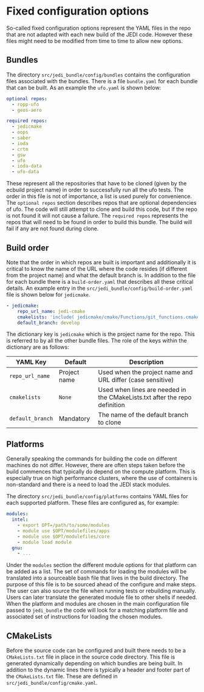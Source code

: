 # Fixed configuration options

So-called fixed configuration options represent the YAML files in the repo that are not adapted with each new build of the JEDI code. However these files might need to be modified from time to time to allow new options.

## Bundles

The directory `src/jedi_bundle/config/bundles` contains the configuration files associated with the bundles. There is a file `bundle.yaml` for each bundle that can be built. As an example the `ufo.yaml` is shown below:

``` yaml
optional repos:
  - ropp-ufo
  - geos-aero

required repos:
  - jedicmake
  - oops
  - saber
  - ioda
  - crtm
  - gsw
  - ufo
  - ioda-data
  - ufo-data
```

These represent all the repositories that have to be cloned (given by the ecbuild project name) in order to successfully run all the ufo tests. The order in this file is not of importance, a list is used purely for convenience. The `optional repos` section describes repos that are optional dependencies of ufo. The code will still attempt to clone and build this code, but if the repo is not found it will not cause a failure. The `required repos` represents the repos that will need to be found in order to build this bundle. The build will fail if any are not found during clone.

## Build order

Note that the order in which repos are built is important and additionally it is critical to know the name of the URL where the code resides (if different from the project name) and what the default branch is. In addition to the file for each bundle there is a `build-order.yaml` that describes all these critical details. An example entry in the `src/jedi_bundle/config/build-order.yaml` file is shown below for `jedicmake`.

``` yaml
- jedicmake:
    repo_url_name: jedi-cmake
    cmakelists: 'include( jedicmake/cmake/Functions/git_functions.cmake )'
    default_branch: develop
```

The dictionary key is `jedicmake` which is the project name for the repo. This is referred to by all the other bundle files. The role of the keys within the dictionary are as follows:

| YAML Key       | Default          | Description |
| ---------------| ---------------- | ----------- |
|`repo_url_name` | Project name     | Used when the project name and URL differ (case sensitive) |
|`cmakelists`    | `None`           | Used when lines are needed in the CMakeLists.txt after the repo definition |
|`default_branch`| Mandatory        | The name of the default branch to clone |


## Platforms

Generally speaking the commands for building the code on different machines do not differ. However, there are often steps taken before the build commences that typically do depend on the compute platform. This is especially true on high performance clusters, where the use of containers is non-standard and there is a need to load the JEDI stack modules.

The directory `src/jedi_bundle/config/platforms` contains YAML files for each supported platform. These files are configured as, for example:

``` yaml
modules:
  intel:
    - export OPT=/path/to/some/modules
    - module use $OPT/modulefiles/apps
    - module use $OPT/modulefiles/core
    - module load module
  gnu:
    - ...
```

Under the `modules` section the different module options for that platform can be added as a list. The set of commands for loading the modules will be translated into a sourceable bash file that lives in the build directory. The purpose of this file is to be sourced ahead of the configure and make steps. The user can also source the file when running tests or rebuilding manually. Users can later translate the generated module file to other shells if needed. When the platform and modules are chosen in the main configuration file passed to `jedi_bundle` the code will look for a matching platform file and associated set of instructions for loading the chosen modules.


## CMakeLists

Before the source code can be configured and built there needs to be a `CMakeLists.txt` file in place in the source code directory. This file is generated dynamically depending on which bundles are being built. In addition to the dynamic lines there is typically a header and footer part of the `CMakeLists.txt` file. These are defined in `src/jedi_bundle/config/cmake.yaml`.
